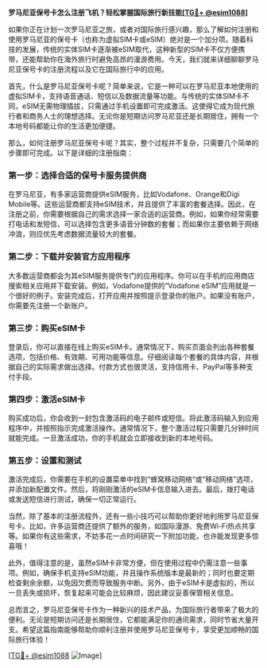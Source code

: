 **罗马尼亚保号卡怎么注册飞机？轻松掌握国际旅行新技能[[TG💪+ @esim1088](https://t.me/s/esim1088)]**

如果你正在计划一次罗马尼亚之旅，或者对国际旅行感兴趣，那么了解如何注册和使用罗马尼亚的保号卡（也称为虚拟SIM卡或eSIM）绝对是一个加分项。随着科技的发展，传统的实体SIM卡逐渐被eSIM取代，这种新型的SIM卡不仅方便携带，还能帮助你在海外旅行时避免高昂的漫游费用。今天，我们就来详细聊聊罗马尼亚保号卡的注册流程以及它在国际旅行中的应用。

首先，什么是罗马尼亚保号卡呢？简单来说，它是一种可以在罗马尼亚本地使用的虚拟SIM卡，支持语音通话、短信以及数据流量等功能。与传统的实体SIM卡不同，eSIM无需物理插拔，只需通过手机设置即可完成激活。这使得它成为现代旅行者和商务人士的理想选择。无论你是短期访问罗马尼亚还是长期居住，拥有一个本地号码都能让你的生活更加便捷。

那么，如何注册罗马尼亚保号卡呢？其实，整个过程并不复杂，只需要几个简单的步骤即可完成。以下是详细的注册指南：

### 第一步：选择合适的保号卡服务提供商

在罗马尼亚，有多家运营商提供eSIM服务，比如Vodafone、Orange和Digi Mobile等。这些运营商都支持eSIM技术，并且提供了丰富的套餐选择。因此，在注册之前，你需要根据自己的需求选择一家合适的运营商。例如，如果你经常需要打电话和发短信，可以选择包含更多语音分钟数的套餐；而如果你主要依赖于网络冲浪，则应优先考虑数据流量较大的套餐。

### 第二步：下载并安装官方应用程序

大多数运营商都会为其eSIM服务提供专门的应用程序。你可以在手机的应用商店搜索相关应用并下载安装。例如，Vodafone提供的“Vodafone eSIM”应用就是一个很好的例子。安装完成后，打开应用并按照提示登录你的账户。如果没有账户，你需要先注册一个新账户。

### 第三步：购买eSIM卡

登录后，你可以直接在线上购买eSIM卡。通常情况下，购买页面会列出各种套餐选项，包括价格、有效期、可用功能等信息。仔细阅读每个套餐的具体内容，并根据自己的实际需求做出选择。付款方式也很灵活，支持信用卡、PayPal等多种支付手段。

### 第四步：激活eSIM卡

购买成功后，你会收到一封包含激活码的电子邮件或短信。将此激活码输入到应用程序中，并按照指示完成激活操作。通常情况下，整个激活过程只需要几分钟时间就能完成。一旦激活成功，你的手机就会立即接收到新的本地号码。

### 第五步：设置和测试

激活完成后，你需要在手机的设置菜单中找到“蜂窝移动网络”或“移动网络”选项，并添加新配置文件。然后，将刚刚激活的eSIM卡信息输入进去。最后，拨打电话或发送短信进行测试，确保一切正常运行。

当然，除了基本的注册流程外，还有一些小技巧可以帮助你更好地利用罗马尼亚保号卡。比如，许多运营商还提供了额外的服务，如国际漫游、免费Wi-Fi热点共享等。如果你有这些需求，不妨多花一点时间研究一下附加功能，也许能发现更多惊喜哦！

此外，值得注意的是，虽然eSIM卡非常方便，但在使用过程中仍需注意一些事项。例如，确保手机支持eSIM功能，并且操作系统版本是最新的；同时也要定期检查剩余余额，以免因欠费而导致服务中断。另外，由于eSIM卡是虚拟的，所以一旦丢失或损坏，恢复起来可能会比较麻烦，因此建议妥善保管相关信息。

总而言之，罗马尼亚保号卡作为一种新兴的技术产品，为国际旅行者带来了极大的便利。无论是短期访问还是长期居住，它都能满足你的通讯需求，同时节省大量开支。希望这篇指南能够帮助你顺利注册并使用罗马尼亚保号卡，享受更加顺畅的国际旅行体验！

[[TG💪+ @esim1088](https://t.me/s/esim1088) ![Image](https://i.postimg.cc/4NQfJmqS/Snipaste-2025-05-13-00-14-12.png)]